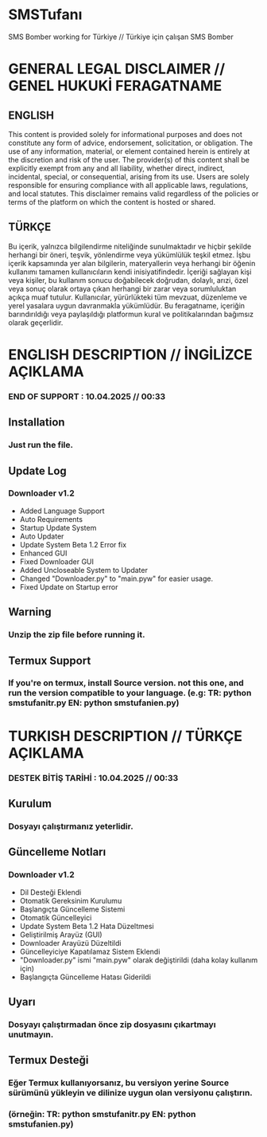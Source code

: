 # SMSTufanı 
SMS Bomber working for Türkiye // Türkiye için çalışan SMS Bomber 


# GENERAL LEGAL DISCLAIMER // GENEL HUKUKİ FERAGATNAME

## ENGLISH

This content is provided solely for informational purposes and does not constitute any form of advice, endorsement, solicitation, or obligation. The use of any information, material, or element contained herein is entirely at the discretion and risk of the user. The provider(s) of this content shall be explicitly exempt from any and all liability, whether direct, indirect, incidental, special, or consequential, arising from its use. Users are solely responsible for ensuring compliance with all applicable laws, regulations, and local statutes. This disclaimer remains valid regardless of the policies or terms of the platform on which the content is hosted or shared.

## TÜRKÇE

Bu içerik, yalnızca bilgilendirme niteliğinde sunulmaktadır ve hiçbir şekilde herhangi bir öneri, teşvik, yönlendirme veya yükümlülük teşkil etmez. İşbu içerik kapsamında yer alan bilgilerin, materyallerin veya herhangi bir öğenin kullanımı tamamen kullanıcıların kendi inisiyatifindedir. İçeriği sağlayan kişi veya kişiler, bu kullanım sonucu doğabilecek doğrudan, dolaylı, arızi, özel veya sonuç olarak ortaya çıkan herhangi bir zarar veya sorumluluktan açıkça muaf tutulur. Kullanıcılar, yürürlükteki tüm mevzuat, düzenleme ve yerel yasalara uygun davranmakla yükümlüdür. Bu feragatname, içeriğin barındırıldığı veya paylaşıldığı platformun kural ve politikalarından bağımsız olarak geçerlidir.


# ENGLISH DESCRIPTION // İNGİLİZCE AÇIKLAMA

### END OF SUPPORT : 10.04.2025 // 00:33

## Installation
### Just run the file.

## Update Log
### Downloader v1.2
- Added Language Support
- Auto Requirements
- Startup Update System
- Auto Updater
- Update System Beta 1.2 Error fix
- Enhanced GUI
- Fixed Downloader GUI
- Added Uncloseable System to Updater
- Changed "Downloader.py" to "main.pyw" for easier usage.
- Fixed Update on Startup error

## Warning
### Unzip the zip file before running it.

## Termux Support
### If you're on termux, install Source version. not this one, and run the version compatible to your language. (e.g: TR: python smstufanitr.py EN: python smstufanien.py)

# TURKISH DESCRIPTION // TÜRKÇE AÇIKLAMA

### DESTEK BİTİŞ TARİHİ : 10.04.2025 // 00:33

## Kurulum
### Dosyayı çalıştırmanız yeterlidir.

## Güncelleme Notları
### Downloader v1.2
- Dil Desteği Eklendi  
- Otomatik Gereksinim Kurulumu  
- Başlangıçta Güncelleme Sistemi  
- Otomatik Güncelleyici  
- Update System Beta 1.2 Hata Düzeltmesi  
- Geliştirilmiş Arayüz (GUI)  
- Downloader Arayüzü Düzeltildi  
- Güncelleyiciye Kapatılamaz Sistem Eklendi  
- "Downloader.py" ismi "main.pyw" olarak değiştirildi (daha kolay kullanım için)  
- Başlangıçta Güncelleme Hatası Giderildi  

## Uyarı
### Dosyayı çalıştırmadan önce zip dosyasını çıkartmayı unutmayın.

## Termux Desteği
### Eğer Termux kullanıyorsanız, bu versiyon yerine Source sürümünü yükleyin ve dilinize uygun olan versiyonu çalıştırın.  
### (örneğin: TR: python smstufanitr.py  EN: python smstufanien.py)